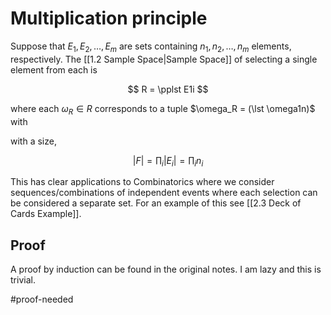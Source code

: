 # Multiplication principle

Suppose that $E_1,E_2,…⁡,E_m$ are sets containing $n_1,n_2,…⁡,n_m$ elements, respectively. The [[1.2 Sample Space|Sample Space]] of selecting a single element from each is

$$
R = \pplst E1i
$$

where each $\omega_R \in R$ corresponds to a tuple $\omega_R = (\lst \omega1n)$ with 

with a size,

$$
|F| = \prod_i |E_i| = \prod_i n_i
$$

This has clear applications to Combinatorics where we consider sequences/combinations of independent events where each selection can be considered a separate set. For an example of this see [[2.3 Deck of Cards Example]].

## Proof

A proof by induction can be found in the original notes. I am lazy and this is trivial.

#proof-needed 